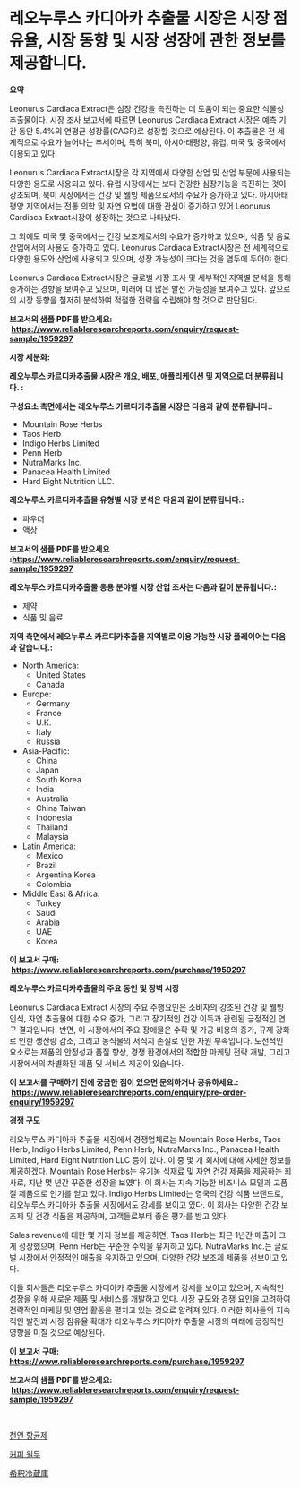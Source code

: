<p><h1>레오누루스 카디아카 추출물 시장은 시장 점유율, 시장 동향 및 시장 성장에 관한 정보를 제공합니다.</h1></p><p><strong>요약</strong></p>
<p><p>Leonurus Cardiaca Extract은 심장 건강을 촉진하는 데 도움이 되는 중요한 식물성 추출물이다. 시장 조사 보고서에 따르면 Leonurus Cardiaca Extract 시장은 예측 기간 동안 5.4%의 연평균 성장률(CAGR)로 성장할 것으로 예상된다. 이 추출물은 전 세계적으로 수요가 늘어나는 추세이며, 특히 북미, 아시아태평양, 유럽, 미국 및 중국에서 이용되고 있다.</p><p>Leonurus Cardiaca Extract시장은 각 지역에서 다양한 산업 및 산업 부문에 사용되는 다양한 용도로 사용되고 있다. 유럽 시장에서는 보다 건강한 심장기능을 촉진하는 것이 강조되며, 북미 시장에서는 건강 및 웰빙 제품으로서의 수요가 증가하고 있다. 아시아태평양 지역에서는 전통 의학 및 자연 요법에 대한 관심이 증가하고 있어 Leonurus Cardiaca Extract시장이 성장하는 것으로 나타났다.</p><p>그 외에도 미국 및 중국에서는 건강 보조제로서의 수요가 증가하고 있으며, 식품 및 음료 산업에서의 사용도 증가하고 있다. Leonurus Cardiaca Extract시장은 전 세계적으로 다양한 용도와 산업에 사용되고 있으며, 성장 가능성이 크다는 것을 염두에 두어야 한다.</p><p>Leonurus Cardiaca Extract시장은 글로벌 시장 조사 및 세부적인 지역별 분석을 통해 증가하는 경향을 보여주고 있으며, 미래에 더 많은 발전 가능성을 보여주고 있다. 앞으로의 시장 동향을 철저히 분석하여 적절한 전략을 수립해야 할 것으로 판단된다.</p></p>
<p><strong>보고서의 샘플 PDF를 받으세요: &nbsp;<a href="https://www.reliableresearchreports.com/enquiry/request-sample/1959297">https://www.reliableresearchreports.com/enquiry/request-sample/1959297</a></strong></p>
<p><strong>시장 세분화:</strong></p>
<p><strong> 레오누루스 카르디카추출물 시장은 개요, 배포, 애플리케이션 및 지역으로 더 분류됩니다. :</strong></p>
<p><strong>구성요소 측면에서는 레오누루스 카르디카추출물 시장은 다음과 같이 분류됩니다.:</strong></p>
<p><ul><li>Mountain Rose Herbs</li><li>Taos Herb</li><li>Indigo Herbs Limited</li><li>Penn Herb</li><li>NutraMarks Inc.</li><li>Panacea Health Limited</li><li>Hard Eight Nutrition LLC.</li></ul></p>
<p><strong> 레오누루스 카르디카추출물 유형별 시장 분석은 다음과 같이 분류됩니다.:</strong></p>
<p><ul><li>파우더</li><li>액상</li></ul></p>
<p><strong>보고서의 샘플 PDF를 받으세요 :<a href="https://www.reliableresearchreports.com/enquiry/request-sample/1959297">https://www.reliableresearchreports.com/enquiry/request-sample/1959297</a></strong></p>
<p><strong> 레오누루스 카르디카추출물 응용 분야별 시장 산업 조사는 다음과 같이 분류됩니다.:</strong></p>
<p><ul><li>제약</li><li>식품 및 음료</li></ul></p>
<p><strong>지역 측면에서 레오누루스 카르디카추출물 지역별로 이용 가능한 시장 플레이어는 다음과 같습니다.:</strong></p>
<p><ul>
    <li>
        North America:
        <ul>
            <li>United States</li>
            <li>Canada</li>
        </ul>
    </li>
    <li>
        Europe:
        <ul>
            <li>Germany</li>
            <li>France</li>
            <li>U.K.</li>
            <li>Italy</li>
            <li>Russia</li>
        </ul>
    </li>
    <li>
        Asia-Pacific:
        <ul>
            <li>China</li>
            <li>Japan</li>
            <li>South Korea</li>
            <li>India</li>
            <li>Australia</li>
            <li>China Taiwan</li>
            <li>Indonesia</li>
            <li>Thailand</li>
            <li>Malaysia</li>
        </ul>
    </li>
    <li>
        Latin America:
        <ul>
            <li>Mexico</li>
            <li>Brazil</li>
            <li>Argentina Korea</li>
            <li>Colombia</li>
        </ul>
    </li>
    <li>
        Middle East & Africa:
        <ul>
            <li>Turkey</li>
            <li>Saudi</li>
            <li>Arabia</li>
            <li>UAE</li>
            <li>Korea</li>
        </ul>
    </li>
    </ul></p>
<p><strong>이 보고서 구매: &nbsp;<a href="https://www.reliableresearchreports.com/purchase/1959297">https://www.reliableresearchreports.com/purchase/1959297</a></strong></p>
<p><strong>레오누루스 카르디카추출물의 주요 동인 및 장벽 시장</strong></p>
<p><p>Leonurus Cardiaca Extract 시장의 주요 주행요인은 소비자의 강조된 건강 및 웰빙 인식, 자연 추출물에 대한 수요 증가, 그리고 장기적인 건강 이득과 관련된 긍정적인 연구 결과입니다. 반면, 이 시장에서의 주요 장애물은 수확 및 가공 비용의 증가, 규제 강화로 인한 생산량 감소, 그리고 동식물의 서식지 손실로 인한 자원 부족입니다. 도전적인 요소로는 제품의 안정성과 품질 향상, 경쟁 환경에서의 적합한 마케팅 전략 개발, 그리고 시장에서의 차별화된 제품 및 서비스 제공이 있습니다.</p></p>
<p><strong>이 보고서를 구매하기 전에 궁금한 점이 있으면 문의하거나 공유하세요.: &nbsp;<a href="https://www.reliableresearchreports.com/enquiry/pre-order-enquiry/1959297">https://www.reliableresearchreports.com/enquiry/pre-order-enquiry/1959297</a></strong></p>
<p><strong>경쟁 구도</strong></p>
<p><p>리오누루스 카디아카 추출물 시장에서 경쟁업체로는 Mountain Rose Herbs, Taos Herb, Indigo Herbs Limited, Penn Herb, NutraMarks Inc., Panacea Health Limited, Hard Eight Nutrition LLC 등이 있다. 이 중 몇 개 회사에 대해 자세한 정보를 제공하겠다. Mountain Rose Herbs는 유기농 식재료 및 자연 건강 제품을 제공하는 회사로, 지난 몇 년간 꾸준한 성장을 보였다. 이 회사는 지속 가능한 비즈니스 모델과 고품질 제품으로 인기를 얻고 있다. Indigo Herbs Limited는 영국의 건강 식품 브랜드로, 리오누루스 카디아카 추출물 시장에서도 강세를 보이고 있다. 이 회사는 다양한 건강 보조제 및 건강 식품을 제공하며, 고객들로부터 좋은 평가를 받고 있다. </p><p>Sales revenue에 대한 몇 가지 정보를 제공하면, Taos Herb는 최근 1년간 매출이 크게 성장했으며, Penn Herb는 꾸준한 수익을 유지하고 있다. NutraMarks Inc.는 글로벌 시장에서 안정적인 매출을 유지하고 있으며, 다양한 건강 보조제 제품을 선보이고 있다. </p><p>이들 회사들은 리오누루스 카디아카 추출물 시장에서 강세를 보이고 있으며, 지속적인 성장을 위해 새로운 제품 및 서비스를 개발하고 있다. 시장 규모와 경쟁 요인을 고려하여 전략적인 마케팅 및 영업 활동을 펼치고 있는 것으로 알려져 있다. 이러한 회사들의 지속적인 발전과 시장 점유율 확대가 리오누루스 카디아카 추출물 시장의 미래에 긍정적인 영향을 미칠 것으로 예상된다.</p></p>
<p><strong>이 보고서 구매: &nbsp; <a href="https://www.reliableresearchreports.com/purchase/1959297">https://www.reliableresearchreports.com/purchase/1959297</a></strong></p>
<p><strong>보고서의 샘플 PDF를 받으세요: &nbsp;<a href="https://www.reliableresearchreports.com/enquiry/request-sample/1959297">https://www.reliableresearchreports.com/enquiry/request-sample/1959297</a></strong><strong></strong></p>
<p>&nbsp;</p>
<p><p><a href="https://github.com/vsckjg50460/Market-Research-Report-List-1/blob/main/50083647192.md">천연 항균제</a></p><p><a href="https://github.com/GabrielBlanda5656/Market-Research-Report-List-1/blob/main/34403177193.md">커피 원두</a></p><p><a href="https://medium.com/@alenaieme/%E5%B8%8C%E9%87%88%E5%86%B7%E5%87%8D%E6%A9%9F%E5%B8%82%E5%A0%B4-%E5%B8%82%E5%A0%B4cagr-%E5%B8%82%E5%A0%B4%E3%83%88%E3%83%AC%E3%83%B3%E3%83%89-%E6%88%90%E9%95%B7%E6%88%A6%E7%95%A5%E3%81%AB%E9%96%A2%E3%81%99%E3%82%8B%E6%B4%9E%E5%AF%9F-3525295068b1">希釈冷蔵庫</a></p></p>